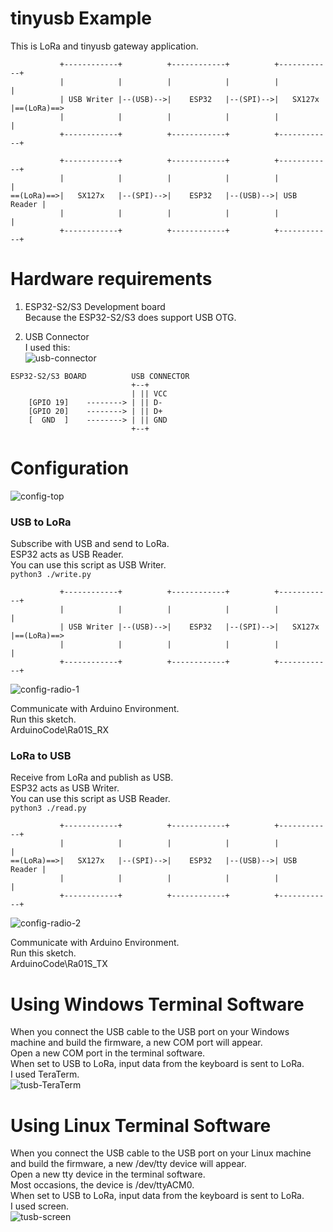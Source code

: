 # tinyusb Example   
This is LoRa and tinyusb gateway application.   
```
           +------------+          +------------+          +------------+
           |            |          |            |          |            |
           | USB Writer |--(USB)-->|    ESP32   |--(SPI)-->|   SX127x   |==(LoRa)==>
           |            |          |            |          |            |
           +------------+          +------------+          +------------+

           +------------+          +------------+          +------------+
           |            |          |            |          |            |
==(LoRa)==>|   SX127x   |--(SPI)-->|    ESP32   |--(USB)-->| USB Reader |
           |            |          |            |          |            |
           +------------+          +------------+          +------------+
```

# Hardware requirements
1. ESP32-S2/S3 Development board   
Because the ESP32-S2/S3 does support USB OTG.   

2. USB Connector   
I used this:   
![usb-connector](https://user-images.githubusercontent.com/6020549/124848149-3714ba00-dfd7-11eb-8344-8b120790c5c5.JPG)

```
ESP32-S2/S3 BOARD          USB CONNECTOR
                           +--+
                           | || VCC
    [GPIO 19]    --------> | || D-
    [GPIO 20]    --------> | || D+
    [  GND  ]    --------> | || GND
                           +--+
```


# Configuration
![config-top](https://github.com/user-attachments/assets/55d44b46-630a-45d7-afc7-a6841ae32298)

### USB to LoRa
Subscribe with USB and send to LoRa.   
ESP32 acts as USB Reader.   
You can use this script as USB Writer.   
```python3 ./write.py```

```
           +------------+          +------------+          +------------+
           |            |          |            |          |            |
           | USB Writer |--(USB)-->|    ESP32   |--(SPI)-->|   SX127x   |==(LoRa)==>
           |            |          |            |          |            |
           +------------+          +------------+          +------------+
```

![config-radio-1](https://github.com/user-attachments/assets/6e4b1fa8-b54e-48cb-b001-2a71aef22556)

Communicate with Arduino Environment.   
Run this sketch.   
ArduinoCode\Ra01S_RX   


### LoRa to USB
Receive from LoRa and publish as USB.   
ESP32 acts as USB Writer.   
You can use this script as USB Reader.   
```python3 ./read.py```

```
           +------------+          +------------+          +------------+
           |            |          |            |          |            |
==(LoRa)==>|   SX127x   |--(SPI)-->|    ESP32   |--(USB)-->| USB Reader |
           |            |          |            |          |            |
           +------------+          +------------+          +------------+
```

![config-radio-2](https://github.com/user-attachments/assets/b0ced381-2ec4-445c-9f97-6adf455c8bc1)

Communicate with Arduino Environment.   
Run this sketch.   
ArduinoCode\Ra01S_TX   


# Using Windows Terminal Software
When you connect the USB cable to the USB port on your Windows machine and build the firmware, a new COM port will appear.   
Open a new COM port in the terminal software.   
When set to USB to LoRa, input data from the keyboard is sent to LoRa.   
I used TeraTerm.   
![tusb-TeraTerm](https://github.com/user-attachments/assets/5abec7b7-bfe8-42c1-b945-106e9357035a)

# Using Linux Terminal Software
When you connect the USB cable to the USB port on your Linux machine and build the firmware, a new /dev/tty device will appear.   
Open a new tty device in the terminal software.   
Most occasions, the device is /dev/ttyACM0.   
When set to USB to LoRa, input data from the keyboard is sent to LoRa.   
I used screen.   
![tusb-screen](https://github.com/user-attachments/assets/dd6fb0bb-a0af-4ebe-9b1b-bb2991cf1b5e)

